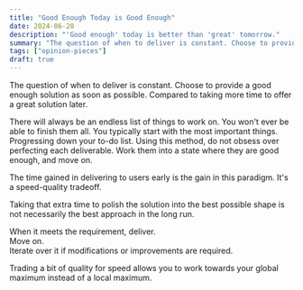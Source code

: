```yaml
---
title: "Good Enough Today is Good Enough"
date: 2024-06-20
description: "'Good enough' today is better than 'great' tomorrow."
summary: "The question of when to deliver is constant. Choose to provide a good enough solution as soon as possible. Compared to taking more time to offer a great solution later."
tags: ["opinion-pieces"]
draft: true
---
```


The question of when to deliver is constant. Choose to provide a good enough solution as soon as possible. Compared to taking more time to offer a great solution later.

There will always be an endless list of things to work on. You won't ever be able to finish them all. You typically start with the most important things. Progressing down your to-do list. Using this method, do not obsess over perfecting each deliverable. Work them into a state where they are good enough, and move on.

The time gained in delivering to users early is the gain in this paradigm. It's a speed-quality tradeoff.

Taking that extra time to polish the solution into the best possible shape is not necessarily the best approach in the long run.

When it meets the requirement, deliver.
<br/>
Move on.
<br/>
Iterate over it if modifications or improvements are required.

Trading a bit of quality for speed allows you to work towards your global maximum instead of a local maximum.
